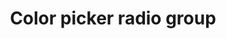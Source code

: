 ---
title: Color picker radio group
category: Application
paid: false
isActive: true
ltr: {"vue":{"vueTail":[],"vueCss":[]},"preview":"function App() {\n    const colors = [{ bg: \"bg-[#2563EB]\", ring: \"ring-[#2563EB]\" }, { bg: \"bg-[#8B5CF6]\", ring: \"ring-[#8B5CF6]\" }, { bg: \"bg-[#DB2777]\", ring: \"ring-[#DB2777]\" }, { bg: \"bg-[#475569]\", ring: \"ring-[#475569]\" }, { bg: \"bg-[#EA580C]\", ring: \"ring-[#EA580C]\" }]\n\n    return (\n        <div className=\"max-w-md mx-auto px-4 py-10\">\n            <h2 className=\"text-gray-800 font-medium\">Pick your favorite color</h2>\n            <ul className=\"mt-4 flex items-center flex-wrap gap-4\">\n                {\n                    colors.map((item, idx) => (\n                        /* Color box */\n                        <li key={idx} className=\"flex-none\">\n                            <label htmlFor={item.bg} className=\"block relative w-8 h-8\">\n                                <input id={item.bg} type=\"radio\" defaultChecked={idx == 1 ? true : false} name=\"color\" class=\"sr-only peer\" />\n                                <span className={`inline-flex justify-center items-center w-full h-full rounded-full peer-checked:ring ring-offset-2 cursor-pointer duration-150 ${item.bg} ${item.ring}`}>\n                                </span>\n                                <svg xmlns=\"http://www.w3.org/2000/svg\" fill=\"none\" viewBox=\"0 0 24 24\" stroke-width=\"1.5\" stroke=\"currentColor\" class=\"w-5 h-5 text-white absolute inset-0 m-auto z-0 pointer-events-none hidden peer-checked:block duration-150\">\n                                    <path stroke-linecap=\"round\" stroke-linejoin=\"round\" d=\"M4.5 12.75l6 6 9-13.5\" />\n                                </svg>\n                            </label>\n                        </li>\n                    ))\n                }\n            </ul>\n        </div>\n    )\n}","react":{"jsxTail":[{"label":"App.jsx","code":"export default () => {\n    const colors = [{ bg: \"bg-[#2563EB]\", ring: \"ring-[#2563EB]\" }, { bg: \"bg-[#8B5CF6]\", ring: \"ring-[#8B5CF6]\" }, { bg: \"bg-[#DB2777]\", ring: \"ring-[#DB2777]\" }, { bg: \"bg-[#475569]\", ring: \"ring-[#475569]\" }, { bg: \"bg-[#EA580C]\", ring: \"ring-[#EA580C]\" }]\n\n    return (\n        <div className=\"max-w-md mx-auto px-4\">\n            <h2 className=\"text-gray-800 font-medium\">Pick your favorite color</h2>\n            <ul className=\"mt-4 flex items-center flex-wrap gap-4\">\n                {\n                    colors.map((item, idx) => (\n                        /* Color box */\n                        <li key={idx} className=\"flex-none\">\n                            <label htmlFor={item.bg} className=\"block relative w-8 h-8\">\n                                <input id={item.bg} type=\"radio\" defaultChecked={idx == 1 ? true : false} name=\"color\" class=\"sr-only peer\" />\n                                <span className={`inline-flex justify-center items-center w-full h-full rounded-full peer-checked:ring ring-offset-2 cursor-pointer duration-150 ${item.bg} ${item.ring}`}>\n                                </span>\n                                <svg xmlns=\"http://www.w3.org/2000/svg\" fill=\"none\" viewBox=\"0 0 24 24\" stroke-width=\"1.5\" stroke=\"currentColor\" class=\"w-5 h-5 text-white absolute inset-0 m-auto z-0 pointer-events-none hidden peer-checked:block duration-150\">\n                                    <path stroke-linecap=\"round\" stroke-linejoin=\"round\" d=\"M4.5 12.75l6 6 9-13.5\" />\n                                </svg>\n                            </label>\n                        </li>\n                    ))\n                }\n            </ul>\n        </div>\n    )\n}"}],"jsxCss":[]}}
rtl: {"react":{"jsxCss":[],"jsxTail":[{"label":"App.jsx","code":"export default () => {\n    const colors = [{ bg: \"bg-[#2563EB]\", ring: \"ring-[#2563EB]\" }, { bg: \"bg-[#8B5CF6]\", ring: \"ring-[#8B5CF6]\" }, { bg: \"bg-[#DB2777]\", ring: \"ring-[#DB2777]\" }, { bg: \"bg-[#475569]\", ring: \"ring-[#475569]\" }, { bg: \"bg-[#EA580C]\", ring: \"ring-[#EA580C]\" }]\n\n    return (\n        <div className=\"max-w-md mx-auto px-4\">\n            <h2 className=\"text-gray-800 font-medium\">اختر لونك المفضل</h2>\n            <ul className=\"mt-4 flex items-center flex-wrap gap-4\">\n                {\n                    colors.map((item, idx) => (\n                        /* Color box */\n                        <li key={idx} className=\"flex-none\">\n                            <label htmlFor={item.bg} className=\"block relative w-8 h-8\">\n                                <input id={item.bg} type=\"radio\" defaultChecked={idx == 1 ? true : false} name=\"color\" class=\"sr-only peer\" />\n                                <span className={`inline-flex justify-center items-center w-full h-full rounded-full peer-checked:ring ring-offset-2 cursor-pointer duration-150 ${item.bg} ${item.ring}`}>\n                                </span>\n                                <svg xmlns=\"http://www.w3.org/2000/svg\" fill=\"none\" viewBox=\"0 0 24 24\" stroke-width=\"1.5\" stroke=\"currentColor\" class=\"w-5 h-5 text-white absolute inset-0 m-auto z-0 pointer-events-none hidden peer-checked:block duration-150\">\n                                    <path stroke-linecap=\"round\" stroke-linejoin=\"round\" d=\"M4.5 12.75l6 6 9-13.5\" />\n                                </svg>\n                            </label>\n                        </li>\n                    ))\n                }\n            </ul>\n        </div>\n    )\n}"}]},"vue":{"vueCss":[],"vueTail":[]},"preview":"function App() {\n    const colors = [{ bg: \"bg-[#2563EB]\", ring: \"ring-[#2563EB]\" }, { bg: \"bg-[#8B5CF6]\", ring: \"ring-[#8B5CF6]\" }, { bg: \"bg-[#DB2777]\", ring: \"ring-[#DB2777]\" }, { bg: \"bg-[#475569]\", ring: \"ring-[#475569]\" }, { bg: \"bg-[#EA580C]\", ring: \"ring-[#EA580C]\" }]\n\n    return (\n        <div className=\"max-w-md mx-auto px-4 py-10\">\n            <h2 className=\"text-gray-800 font-medium\">اختر لونك المفضل</h2>\n            <ul className=\"mt-4 flex items-center flex-wrap gap-4\">\n                {\n                    colors.map((item, idx) => (\n                        /* Color box */\n                        <li key={idx} className=\"flex-none\">\n                            <label htmlFor={item.bg} className=\"block relative w-8 h-8\">\n                                <input id={item.bg} type=\"radio\" defaultChecked={idx == 1 ? true : false} name=\"color\" class=\"sr-only peer\" />\n                                <span className={`inline-flex justify-center items-center w-full h-full rounded-full peer-checked:ring ring-offset-2 cursor-pointer duration-150 ${item.bg} ${item.ring}`}>\n                                </span>\n                                <svg xmlns=\"http://www.w3.org/2000/svg\" fill=\"none\" viewBox=\"0 0 24 24\" stroke-width=\"1.5\" stroke=\"currentColor\" class=\"w-5 h-5 text-white absolute inset-0 m-auto z-0 pointer-events-none hidden peer-checked:block duration-150\">\n                                    <path stroke-linecap=\"round\" stroke-linejoin=\"round\" d=\"M4.5 12.75l6 6 9-13.5\" />\n                                </svg>\n                            </label>\n                        </li>\n                    ))\n                }\n            </ul>\n        </div>\n    )\n}"}
slug: /radio-groups
id: 5da79332-ff59-4b11-8a60-10e410e23333
created_at: 1682538882004
---